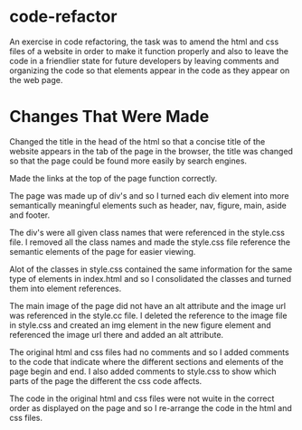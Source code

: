 # code-refactor

An exercise in code refactoring, the task was to amend the html and css files of a website in order to make it function properly and also to leave the code in a friendlier state for future developers by leaving comments and organizing the code so that elements appear in the code as they appear on the web page.

# Changes That Were Made

Changed the title in the head of the html so that a concise title of the website appears in the tab of the page in the browser, the title was changed so that the page could be found more easily by search engines.

Made the links at the top of the page function correctly.

The page was made up of div's and so I turned each div element into more semantically meaningful elements such as header, nav, figure, main, aside and footer.

The div's were all given class names that were referenced in the style.css file. I removed all the class names and made the style.css file reference the semantic elements of the page for easier viewing.

Alot of the classes in style.css contained the same information for the same type of elements in index.html and so I consolidated the classes and turned them into element references.

The main image of the page did not have an alt attribute and the image url was referenced in the style.cc file. I deleted the reference to the image file in style.css and created an img element in the new figure element and referenced the image url there and added an alt attribute.

The original html and css files had no comments and so I added comments to the code that indicate where the different sections and elements of the page begin and end. I also added comments to style.css to show which parts of the page the different the css code affects.

The code in the original html and css files were not wuite in the correct order as displayed on the page and so I re-arrange the code in the html and css files.
